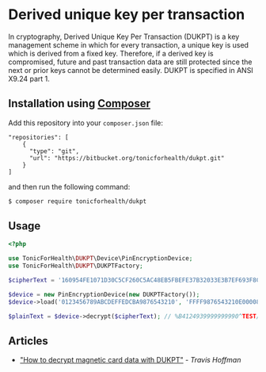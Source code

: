 # Derived unique key per transaction

In cryptography, Derived Unique Key Per Transaction (DUKPT) is a key management scheme in which for every transaction,
a unique key is used which is derived from a fixed key. Therefore, if a derived key is compromised,
future and past transaction data are still protected since the next or prior keys cannot be determined easily.
DUKPT is specified in ANSI X9.24 part 1.

## Installation using [Composer](http://getcomposer.org/)

Add this repository into your `composer.json` file:

    "repositories": [
        {
          "type": "git",
          "url": "https://bitbucket.org/tonicforhealth/dukpt.git"
        }
    ]

and then run the following command:

```bash
$ composer require tonicforhealth/dukpt
```

## Usage

```php
<?php

use TonicForHealth\DUKPT\Device\PinEncryptionDevice;
use TonicForHealth\DUKPT\DUKPTFactory;

$cipherText = '160954FE1071D30C5CF260C5AC48EB5FBEFE37B32033E3B7EF693F8C6AB1BBD6276446FB3689728B926D923CD9ECCD522B6DE5850FD9AB2D7976D943C12CDC947E023098CAAE4F6D';

$device = new PinEncryptionDevice(new DUKPTFactory());
$device->load('0123456789ABCDEFFEDCBA9876543210', 'FFFF9876543210E00008');

$plainText = $device->decrypt($cipherText); // %B4124939999999990^TEST/TESTCARD^19129015432139614567891234567890?
```

## Articles

- ["How to decrypt magnetic card data with DUKPT"](https://www.parthenonsoftware.com/blog/how-to-decrypt-magnetic-stripe-scanner-data-with-dukpt/) - *Travis Hoffman*

